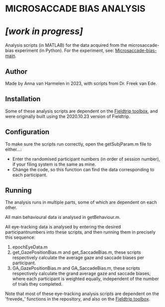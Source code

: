 # MICROSACCADE BIAS ANALYSIS
# ***[work in progress]***
Analysis scripts (in MATLAB) for the data acquired from the microsaccade-bias experiment (in Python). For the experiment, see: [Microsaccade-bias-main](https://github.com/annavanharmelen/Microsaccade-bias-experiment).

## Author
Made by Anna van Harmelen in 2023, with scripts from Dr. Freek van Ede.

## Installation
Some of these analysis scripts are dependent on the [Fieldtrip toolbox](https://www.fieldtriptoolbox.org), and were originally built using the 2020.10.23 version of Fieldtrip.

## Configuration
To make sure the scripts run correctly, open the getSubjParam.m file to either...:
- Enter the randomised participant numbers (in order of session number), if your filing system is the same as mine.
- Change the code, so this function can find the data corresponding to each participant.

## Running
The analysis runs in multiple parts, some of which are dependent on each other.

All main behavioural data is analysed in getBehaviour.m.

All eye-tracking data is analysed by entering the desired participantnumbers into these scripts, and then running them in precisely this sequence:
1. epochEyeData.m
2. get_GazePositionBias.m and get_SaccadeBias.m, these scripts respectively calculate the average gaze and saccade biases per participant.
3. GA_GazePositionBias.m and GA_SaccadeBias.m, these scripts respectively calculate the grand average gaze and saccade biases, where each participant is weighted equally, independent of the number of trials they completed.

Note that most of these eye-tracking analysis scripts are dependent on the 'frevede_' functions in the repository, and also on the [Fieldtrip toolbox](https://www.fieldtriptoolbox.org/download.php). 

